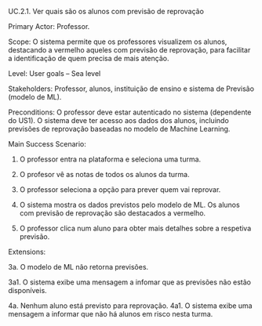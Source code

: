 UC.2.1. Ver quais são os alunos com previsão de reprovação

Primary Actor: Professor.

Scope: O sistema permite que os professores visualizem os alunos, destacando a vermelho aqueles com previsão de reprovação, para facilitar a identificação de quem precisa de mais atenção.

Level: User goals – Sea level

Stakeholders: Professor, alunos, instituição de ensino e sistema de Previsão (modelo de ML).

Preconditions: O professor deve estar autenticado no sistema (dependente do US1). O sistema deve ter acesso aos dados dos alunos, incluindo previsões de reprovação baseadas no modelo de Machine Learning.


Main Success Scenario:  
      
1. O professor entra na plataforma e seleciona uma turma.
           
2. O profesor vê as notas de todos os alunos da turma.
     
3. O professor seleciona a opção para prever quem vai reprovar.
      
4. O sistema mostra os dados previstos pelo modelo de ML. Os alunos com previsão de reprovação são destacados a vermelho.

5. O professor clica num aluno para obter mais detalhes sobre a respetiva previsão.


Extensions:

3a. O modelo de ML não retorna previsões.

3a1. O sistema exibe uma mensagem a infomar que as previsões não estão disponíveis.
      
4a. Nenhum aluno está previsto para reprovação.
4a1. O sistema exibe uma mensagem a informar que não há alunos em risco nesta turma.
